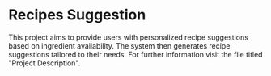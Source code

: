 # Recipes Suggestion
 This project aims to provide users with personalized recipe suggestions based on ingredient availability. The system then generates recipe suggestions tailored to their needs.
 For further information visit the file titled "Project Description".
